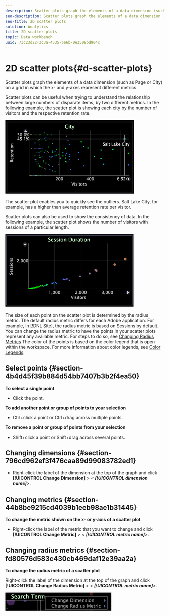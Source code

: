 ```yaml
---
description: Scatter plots graph the elements of a data dimension (such as Page or City) on a grid in which the x- and y-axes represent different metrics.
seo-description: Scatter plots graph the elements of a data dimension (such as Page or City) on a grid in which the x- and y-axes represent different metrics.
seo-title: 2D scatter plots
solution: Analytics
title: 2D scatter plots
topic: Data workbench
uuid: 73c23d22-3c3a-4535-b66b-0e3508bd904c
---
```


# 2D scatter plots{#d-scatter-plots}

Scatter plots graph the elements of a data dimension (such as Page or City) on a grid in which the x- and y-axes represent different metrics.

Scatter plots can be useful when trying to understand the relationship between large numbers of disparate items, by two different metrics. In the following example, the scatter plot is showing each city by the number of visitors and the respective retention rate.

![](assets/vis_ScatterPlot_City.png)

The scatter plot enables you to quickly see the outliers. Salt Lake City, for example, has a higher than average retention rate per visitor.

Scatter plots can also be used to show the consistency of data. In the following example, the scatter plot shows the number of visitors with sessions of a particular length.

![](assets/vis_ScatterPlot_SessionDuration.png)

The size of each point on the scatter plot is determined by the radius metric. The default radius metric differs for each Adobe application. For example, in [!DNL Site], the radius metric is based on Sessions by default. You can change the radius metric to have the points in your scatter plots represent any available metric. For steps to do so, see [Changing Radius Metrics](../../../home/c-get-started/c-analysis-vis/c-scat-plots.md#section-fd80576d583c430cb469daf12e39aa2a) The color of the points is based on the color legend that is open within the workspace. For more information about color legends, see [Color Legends](../../../home/c-get-started/c-analysis-vis/c-legends/c-color-leg.md#concept-f84d51dc0d6547f981d0642fc2d01358).

## Select points {#section-4b4d45f39b884d54bb7407b3b2f4ea50}

**To select a single point**

* Click the point.

**To add another point or group of points to your selection**

* Ctrl+click a point or Ctrl+drag across multiple points.

**To remove a point or group of points from your selection**

* Shift+click a point or Shift+drag across several points.

## Changing dimensions {#section-796cd962ef3f476caa89d99083782ed1}

* Right-click the label of the dimension at the top of the graph and click **[!UICONTROL Change Dimension]** > *< **[!UICONTROL dimension name]**>*.

## Changing metrics {#section-44b8be9215cd4039b1eeb98ae1b31445}

**To change the metric shown on the x- or y-axis of a scatter plot**

* Right-click the label of the metric that you want to change and click **[!UICONTROL Change Metric]** > *< **[!UICONTROL metric name]**>*.

## Changing radius metrics {#section-fd80576d583c430cb469daf12e39aa2a}

**To change the radius metric of a scatter plot**

Right-click the label of the dimension at the top of the graph and click **[!UICONTROL Change Radius Metric]** > *< **[!UICONTROL metric name]**>*.

![](assets/mnu_ScatterPlot_Change.png)

